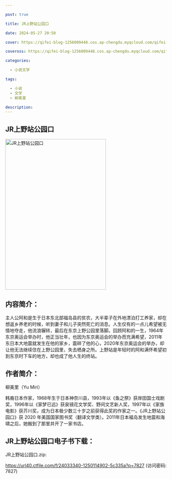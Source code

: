 ```yaml
---

post: true

title: JR上野站公园口

date: 2024-05-27 20:50

cover: https://qifei-blog-1256009448.cos.ap-chengdu.myqcloud.com/qifei-blog/661b131168eb935713312e70.jpg

coveross: https://qifei-blog-1256009448.cos.ap-chengdu.myqcloud.com/qifei-blog/661b131168eb935713312e70.jpg

categories:

  - 小说文学

tags:

  - 小说
  - 文学
  - 柳美里

description:
---
```


## JR上野站公园口
<img alt=" JR上野站公园口" class="aligncenter loaded" data-was-processed="true" decoding="async" fetchpriority="high" height="471" src="https://qifei-blog-1256009448.cos.ap-chengdu.myqcloud.com/qifei-blog/661b131168eb935713312e70.jpg" style="cursor: zoom-in;" width="314"/>

## 内容简介：

主人公阿和是生于日本东北部福岛县的贫农，大半辈子在外地漂泊打工养家，却在想返乡养老的时候，听到妻子和儿子突然死亡的消息。人生仅有的一点儿希望被无情地夺走，他流浪辗转，最后在东京上野公园里落脚。回顾阿和的一生，1964年东京奥运会举办时，他正当壮年，也因为东京奥运会的举办而充满希望，2011年东日本大地震就发生在他的家乡，震碎了他的心，2020年东京奥运会的举办，却让他无法继续住在上野公园里，失去栖身之所。上野站是年轻时的阿和满怀希望初到东京时下车的地方，却也成了他人生的终站。

## 作者简介：

柳美里（Yu Miri）

韩裔日本作家，1968年生于日本神奈川县，1993年以《鱼之祭》获岸田国士戏剧奖，1996年以《家梦已远》获泉镜花文学奖、野间文艺新人奖，1997年以《家族电影》获芥川奖，成为日本极少数三十岁之前获得此奖的作家之一。《JR上野站公园口》获 2020 年美国国家图书奖（翻译文学类）。2011年日本福岛发生地震和海啸之后，她搬到了那里并开了一家书店。

##  JR上野站公园口电子书下载：
JR上野站公园口.zip: 

https://url40.ctfile.com/f/24033340-1250114902-5c335a?p=7827 (访问密码: 7827)
